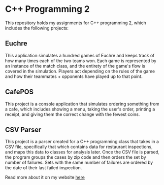 # C++ Programming 2
This repository holds my assignments for C++ programming 2, which includes the following projects:

## Euchre
This application simulates a hundred games of Euchre and keeps track of how many times each of the two teams won. Each game is represented by an instance of the match class, and the entirety of the game's flow is covered in the simulation. Players act depending on the rules of the game and how their teammates + opponents have played up to that point.

## CafePOS
This project is a console application that simulates ordering something from a cafe, which includes showing a menu, taking the user's order, printing a receipt, and giving them the correct change with the fewest coins.

## CSV Parser
This project is a parser created for a C++ programming class that takes in a CSV file, specifically that which contains data for restaurant inspections, and maps this data to classes for analysis later. Once the CSV file is parsed, the program groups the cases by zip code and then orders the set by number of failures. Sets with the same number of failures are ordered by the date of their last failed inspection.

Read more about it on my website [here](https://karenspriggs.dev/projects/csv-parser.html)
